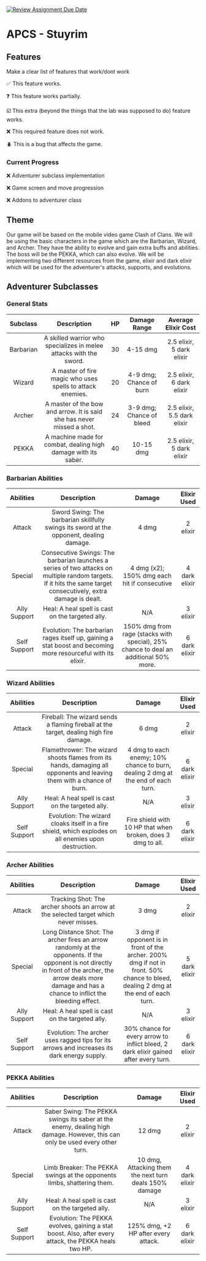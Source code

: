 [![Review Assignment Due Date](https://classroom.github.com/assets/deadline-readme-button-22041afd0340ce965d47ae6ef1cefeee28c7c493a6346c4f15d667ab976d596c.svg)](https://classroom.github.com/a/KprAwj1n)
# APCS - Stuyrim

## Features

Make a clear list of features that work/dont work

:white_check_mark: This feature works.

:question: This feature works partially.

:ballot_box_with_check: This extra (beyond the things that the lab was supposed to do) feature works.

:x: This required feature does not work.

:beetle: This is a bug that affects the game.

### Current Progress

:x: Adventurer subclass implementation

:x: Game screen and move progression

:x: Addons to adventurer class

## Theme

Our game will be based on the mobile video game Clash of Clans. We will be using the basic characters in the game which are the Barbarian, Wizard, and Archer. They have the ability to evolve and gain extra buffs and abilities. The boss will be the PEKKA, which can also evolve. We will be implementing two different resources from the game, elixir and dark elixir which will be used for the adventurer's attacks, supports, and evolutions.

## Adventurer Subclasses

### General Stats

| Subclass  | Description |  HP  | Damage Range | Average Elixir Cost |
| :-------: | :---------: | :--: | :----------: | :-----------------: |
| Barbarian | A skilled warrior who specializes in melee attacks with the sword. | 30 | 4-15 dmg | 2.5 elixir, 5 dark elixir |
| Wizard | A master of fire magic who uses spells to attack enemies. | 20 | 4-9 dmg; Chance of burn | 2.5 elixir, 6 dark elixir |
| Archer | A master of the bow and arrow. It is said she has never missed a shot. | 24 | 3-9 dmg; Chance of bleed | 2.5 elixir, 5.5 dark elixir |
| PEKKA | A machine made for combat, dealing high damage with its saber. | 40 | 10-15 dmg | 2.5 elixir, 5 dark elixir |

### Barbarian Abilities

| Abilities | Description | Damage | Elixir Used |
| :-------: | :---------: | :----: | :---------: |
| Attack | Sword Swing: The barbarian skillfully swings its sword at the opponent, dealing damage. | 4 dmg | 2 elixir |
| Special | Consecutive Swings: The barbarian launches a series of two attacks on multiple random targets. If it hits the same target consecutively, extra damage is dealt. | 4 dmg (x2); 150% dmg each hit if consecutive | 4 dark elixir |
| Ally Support | Heal: A heal spell is cast on the targeted ally. | N/A | 3 elixir |
| Self Support | Evolution: The barbarian rages itself up, gaining a stat boost and becoming more resourceful with its elixir. | 150% dmg from rage (stacks with special), 25% chance to deal an additional 50% more. | 6 dark elixir |

### Wizard Abilities

| Abilities | Description | Damage | Elixir Used |
| :-------: | :---------: | :----: | :---------: |
| Attack | Fireball: The wizard sends a flaming fireball at the target, dealing high fire damage. | 6 dmg | 2 elixir |
| Special | Flamethrower: The wizard shoots flames from its hands, damaging all opponents and leaving them with a chance of burn. | 4 dmg to each enemy; 10% chance to burn, dealing 2 dmg at the end of each turn. | 6 dark elixir |
| Ally Support | Heal: A heal spell is cast on the targeted ally. | N/A | 3 elixir |
| Self Support | Evolution: The wizard cloaks itself in a fire shield, which explodes on all enemies upon destruction. | Fire shield with 10 HP that when broken, does 3 dmg to all. | 6 dark elixir |

### Archer Abilities

| Abilities | Description | Damage | Elixir Used |
| :-------: | :---------: | :----: | :---------: |
| Attack | Tracking Shot: The archer shoots an arrow at the selected target which never misses. | 3 dmg | 2 elixir |
| Special | Long Distance Shot: The archer fires an arrow randomly at the opponents. If the opponent is not directly in front of the archer, the arrow deals more damage and has a chance to inflict the bleeding effect. | 3 dmg if opponent is in front of the archer. 200% dmg if not in front. 50% chance to bleed, dealing 2 dmg at the end of each turn. | 5 dark elixir |
| Ally Support | Heal: A heal spell is cast on the targeted ally. | N/A | 3 elixir |
| Self Support | Evolution: The archer uses ragged tips for its arrows and increases its dark energy supply. | 30% chance for every arrow to inflict bleed, 2 dark elixir gained after every turn. | 6 dark elixir |

### PEKKA Abilities

| Abilities | Description | Damage | Elixir Used |
| :-------: | :---------: | :----: | :---------: |
| Attack | Saber Swing: The PEKKA swings its saber at the enemy, dealing high damage. However, this can only be used every other turn. | 12 dmg | 2 elixir |
| Special | Limb Breaker: The PEKKA swings at the opponents limbs, shattering them. | 10 dmg, Attacking them the next turn deals 150% damage | 4 dark elixir |
| Ally Support | Heal: A heal spell is cast on the targeted ally. | N/A | 3 elixir |
| Self Support | Evolution: The PEKKA evolves, gaining a stat boost. Also, after every attack, the PEKKA heals two HP. | 125% dmg, +2 HP after every attack. | 6 dark elixir |
